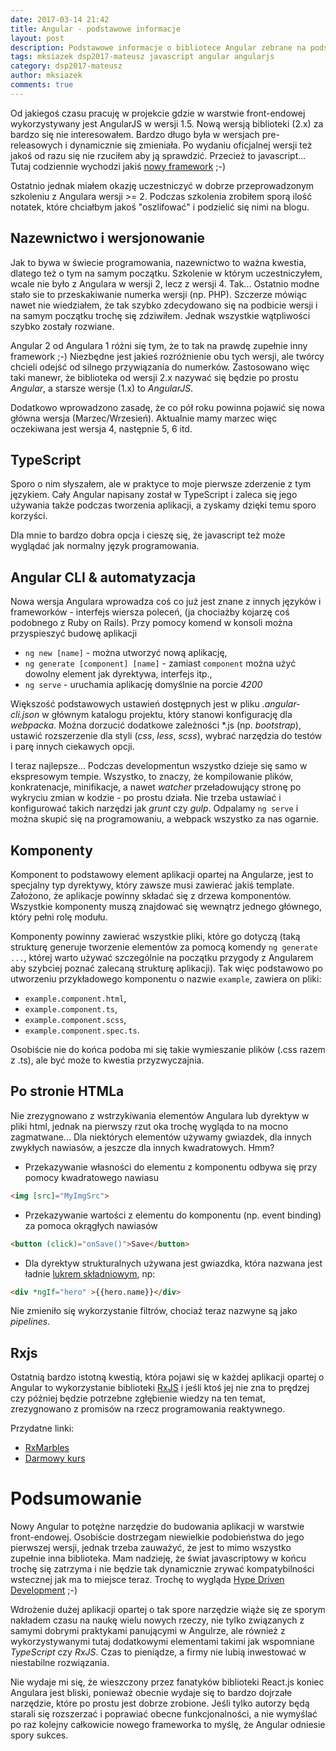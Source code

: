 ```yaml
---
date: 2017-03-14 21:42
title: Angular - podstawowe informacje
layout: post
description: Podstawowe informacje o bibliotece Angular zebrane na podstawie notatek ze szkolenia.
tags: mksiazek dsp2017-mateusz javascript angular angularjs
category: dsp2017-mateusz
author: mksiazek
comments: true
---
```


Od jakiegoś czasu pracuję w projekcie gdzie w warstwie front-endowej wykorzystywany jest AngularJS w wersji 1.5. Nową wersją
biblioteki (2.x) za bardzo się nie interesowałem. Bardzo długo była w wersjach pre-releasowych i dynamicznie się zmieniała.
Po wydaniu oficjalnej wersji też jakoś od razu się nie rzuciłem aby ją sprawdzić. Przecież to javascript... Tutaj
codziennie wychodzi jakiś [nowy framework](https://dayssincelastjavascriptframework.com/) ;-)

Ostatnio jednak miałem okazję uczestniczyć w dobrze przeprowadzonym szkoleniu z Angulara wersji >= 2. Podczas szkolenia
zrobiłem sporą ilość notatek, które chciałbym jakoś "oszlifować" i podzielić się nimi na blogu.

## Nazewnictwo i wersjonowanie
Jak to bywa w świecie programowania, nazewnictwo to ważna kwestia, dlatego też o tym na samym początku. Szkolenie w którym
uczestniczyłem, wcale nie było z Angulara w wersji 2, lecz z wersji 4. Tak... Ostatnio modne stało sie to przeskakiwanie
numerka wersji (np. PHP). Szczerze mówiąc nawet nie wiedziałem, że tak szybko zdecydowano się na podbicie wersji i na
samym początku trochę się zdziwiłem. Jednak wszystkie wątpliwości szybko zostały rozwiane.

Angular 2 od Angulara 1 różni się tym, że to tak na prawdę zupełnie inny framework ;-) Niezbędne jest jakieś rozróżnienie
obu tych wersji, ale twórcy chcieli odejść od silnego przywiązania do numerków. Zastosowano więc taki manewr, że biblioteka
od wersji 2.x nazywać się będzie po prostu *Angular*, a starsze wersje (1.x) to *AngularJS*.

Dodatkowo wprowadzono zasadę, że co pół roku powinna pojawić się nowa główna wersja (Marzec/Wrzesień). Aktualnie mamy
marzec więc oczekiwana jest wersja 4, następnie 5, 6 itd.

## TypeScript
Sporo o nim słyszałem, ale w praktyce to moje pierwsze zderzenie z tym językiem. Cały Angular napisany został w
TypeScript i zaleca się jego używania także podczas tworzenia aplikacji, a zyskamy dzięki temu sporo korzyści.
   
Dla mnie to bardzo dobra opcja i cieszę się, że javascript też może wyglądać jak normalny język programowania.

## Angular CLI & automatyzacja
Nowa wersja Angulara wprowadza coś co już jest znane z innych języków i frameworków - interfejs wiersza poleceń,
(ja chociażby kojarzę coś podobnego z Ruby on Rails). Przy pomocy komend w konsoli można przyspieszyć budowę aplikacji
* `ng new [name]` - można utworzyć nową aplikację,
* `ng generate [component] [name]` - zamiast `component` można użyć dowolny element jak dyrektywa, interfejs itp.,
* `ng serve` - uruchamia aplikację domyślnie na porcie *4200*

Większość podstawowych ustawień dostępnych jest w pliku *.angular-cli.json* w głównym katalogu projektu, który stanowi
konfigurację dla *webpacka*. Można dorzucić dodatkowe zależności *.js (np. *bootstrap*), ustawić rozszerzenie dla styli
(*css*, *less*, *scss*), wybrać narzędzia do testów i parę innych ciekawych opcji.

I teraz najlepsze... Podczas developmentun wszystko dzieje się samo w ekspresowym tempie. Wszystko, to znaczy, że
kompilowanie plików, konkratenacje, minifikacje, a nawet *watcher* przeładowujący stronę po wykryciu zmian w kodzie - po
prostu działa. Nie trzeba ustawiać i konfigurować takich narzędzi jak *grunt* czy *gulp*. Odpalamy `ng serve` i można
skupić się na programowaniu, a webpack wszystko za nas ogarnie.

## Komponenty
Komponent to podstawowy element aplikacji opartej na Angularze, jest to specjalny typ dyrektywy, który zawsze musi
zawierać jakiś template. Założono, że aplikacje powinny składać się z drzewa komponentów. Wszystkie komponenty muszą
znajdować się wewnątrz jednego głównego, który pełni rolę modułu. 
 
Komponenty powinny zawierać wszystkie pliki, które go dotyczą (taką strukturę generuje tworzenie elementów za pomocą
komendy `ng generate ...`, której warto używać szczególnie na początku przygody z Angularem aby szybciej poznać zalecaną
strukturę aplikacji). Tak więc podstawowo po utworzeniu przykładowego komponentu o nazwie `example`, zawiera on pliki:
* `example.component.html`,
* `example.component.ts`,
* `example.component.scss`,
* `example.component.spec.ts`.

Osobiście nie do końca podoba mi się takie wymieszanie plików (.css razem z .ts), ale być może to kwestia przyzwyczajnia.

## Po stronie HTMLa
Nie zrezygnowano z wstrzykiwania elementów Angulara lub dyrektyw w pliki html, jednak na pierwszy rzut oka trochę wygląda
to na mocno zagmatwane... Dla niektórych elementów używamy gwiazdek, dla innych zwykłych nawiasów, a jeszcze dla innych
kwadratowych. Hmm?
* Przekazywanie własności do elementu z komponentu odbywa się przy pomocy kwadratowego nawiasu
~~~ html
<img [src]="MyImgSrc">
~~~ 
* Przekazywanie wartości z elementu do komponentu (np. event binding) za pomoca okrągłych nawiasów
~~~ html
<button (click)="onSave()">Save</button>
~~~
* Dla dyrektyw strukturalnych używana jest gwiazdka, która nazwana jest ładnie
[lukrem składniowym](https://angular.io/docs/ts/latest/guide/structural-directives.html#!#asterisk), np:

~~~ html
<div *ngIf="hero" >{{hero.name}}</div>
~~~

Nie zmieniło się wykorzystanie filtrów, chociaż teraz nazwyne są jako *pipelines*.

## Rxjs
Ostatnią bardzo istotną kwestią, która pojawi się w każdej aplikacji opartej o Angular to wykorzystanie biblioteki
[RxJS](https://github.com/Reactive-Extensions/RxJS) i jeśli ktoś jej nie zna to prędzej czy później będzie potrzebne
zgłębienie wiedzy na ten temat, zrezygnowano z promisów na rzecz programowania reaktywnego.

Przydatne linki:
* [RxMarbles](http://rxmarbles.com/)
* [Darmowy kurs](https://courses.ultimateangular.com/p/hello-rxjs)

# Podsumowanie
Nowy Angular to potężne narzędzie do budowania aplikacji w warstwie front-endowej. Osobiście dostrzegam niewielkie
podobieństwa do jego pierwszej wersji, jednak trzeba zauważyć, że jest to mimo wszystko zupełnie inna biblioteka.
Mam nadzieję, że świat javascriptowy w końcu trochę się zatrzyma i nie będzie tak dynamicznie zrywać kompatybilności
wstecznej jak ma to miejsce teraz. Trochę to wygląda
[Hype Driven Development](https://blog.daftcode.pl/hype-driven-development-3469fc2e9b22#.en2k12epn) ;-)

Wdrożenie dużej aplikacji opartej o tak spore narzędzie wiąże się ze sporym nakładem czasu na naukę wielu nowych rzeczy,
nie tylko związanych z samymi dobrymi praktykami panującymi w Angulrze, ale również z wykorzystywanymi tutaj dodatkowymi
elementami takimi jak wspomniane *TypeScript* czy *RxJS*. Czas to pieniądze, a firmy nie lubią inwestować w niestabilne
rozwiązania.

Nie wydaje mi się, że wieszczony przez fanatyków biblioteki React.js koniec Angulara jest bliski, ponieważ obecnie
wydaje się to bardzo dojrzałe narzędzie, które po prostu jest dobrze zrobione. Jeśli tylko autorzy będą starali się
rozszerzać i poprawiać obecne funkcjonalności, a nie wymyślać po raz kolejny całkowicie nowego frameworka to myślę, że
Angular odniesie spory sukces.
